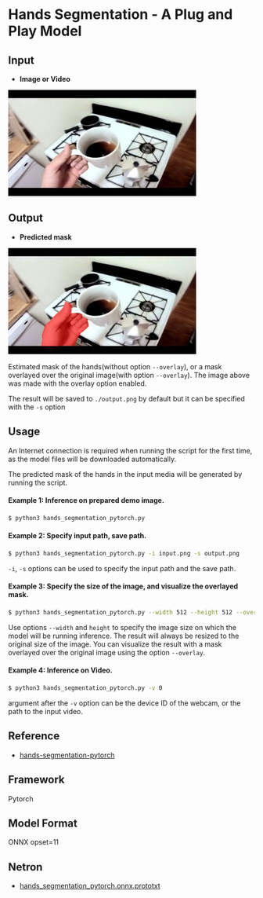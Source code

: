 # Hands Segmentation - A Plug and Play Model
## Input

* **Image or Video**

![sample image](sample_image.jpg)


## Output

* **Predicted mask**

![result](output.png)

Estimated mask of the hands(without option ```--overlay```),
or a mask overlayed over the original image(with option ```--overlay```).
The image above was made with the overlay option enabled.

The result will be saved to ```./output.png``` by default but it can be specified with the ```-s``` option 

## Usage
An Internet connection is required when running the script for the first time, as the model files will be downloaded automatically.

The predicted mask of the hands in the input media will be generated by running the script.

#### Example 1: Inference on prepared demo image.
```bash
$ python3 hands_segmentation_pytorch.py
```

#### Example 2: Specify input path, save path.
```bash
$ python3 hands_segmentation_pytorch.py -i input.png -s output.png
```
```-i```, ```-s``` options can be used to specify the
input path and the save path. 

#### Example 3: Specify the size of the image, and visualize the overlayed mask.
```bash
$ python3 hands_segmentation_pytorch.py --width 512 --height 512 --overlay
```
Use options ```--width``` and ```height``` to specify the image size on which the model will be running inference.
The result will always be resized to the original size of the image.
You can visualize the result with a mask overlayed over the original image using the option ```--overlay```.

#### Example 4: Inference on Video.
```bash
$ python3 hands_segmentation_pytorch.py -v 0
```
argument after the ```-v``` option can be the device ID of the webcam,
or the path to the input video.

## Reference

* [hands-segmentation-pytorch](https://github.com/guglielmocamporese/hands-segmentation-pytorch)

## Framework

Pytorch


## Model Format

ONNX opset=11

## Netron

- [hands_segmentation_pytorch.onnx.prototxt](https://netron.app/?url=https://storage.googleapis.com/ailia-models/hands_segmentation_pytorch/hands_segmentation_pytorch.onnx.prototxt)
